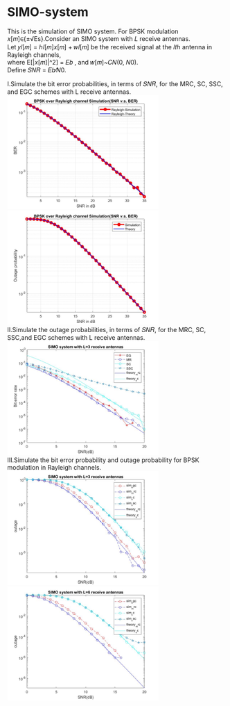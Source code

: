 # SIMO-system
This is the simulation of SIMO system.
For BPSK modulation 𝑥[𝑚]∈{±√Es}.Consider an SIMO system with 𝐿 receive antennas. <br/>
Let 𝑦𝑙[𝑚] = ℎ𝑙[𝑚]𝑥[𝑚] + 𝑤𝑙[𝑚] be the received signal at the 𝑙𝑡ℎ antenna in Rayleigh channels, <br/>
where E[|𝑥[𝑚]|^2] = 𝐸𝑏 , and 𝑤[𝑚]~𝐶𝑁(0, 𝑁0).<br/>
Define 𝑆𝑁𝑅 = 𝐸𝑏⁄𝑁0.

I.Simulate the bit error probabilities, in terms of 𝑆𝑁𝑅, for the MRC, SC, SSC, and EGC schemes with L receive antennas.<br/>
<img src="picture/4ber.jpg" width="350"><img src="picture/4out.jpg" width="350"><br/>
II.Simulate the outage probabilities, in terms of 𝑆𝑁𝑅, for the MRC, SC, SSC,and EGC schemes with L receive antennas.<br/>
<img src="picture/5(a)new.jpg" width="350"><br/>
III.Simulate the bit error probability and outage probability for BPSK modulation in Rayleigh channels.<br/>
<img src="picture/6(a).jpg" width="350"><img src="picture/6(b).jpg" width="350">
